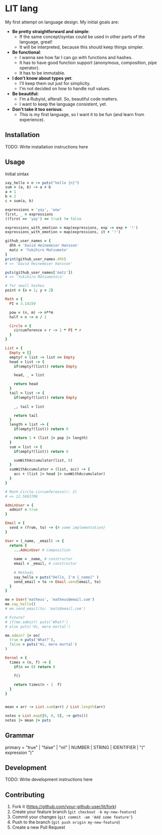 # LIT lang
<!-- The logo will be a flame. Kinda like Elixir's -->

My first attempt on language design. My initial goals are:

- **Be pretty straightforward and simple**:
  - If the same concept/syntax could be used in other parts of the language, great!
  - It will be interpreted, because this should keep things simpler.
- **Be functional**:
  - I wanna see how far I can go with functions and hashes.
  - It has to have good function support (anonymous, composition, pipe operator).
  - It has to be immutable.
- **I don't know about types yet**:
  - I'll keep them out just for simplicity.
  - I'm not decided on how to handle null values.
- **Be beautiful:**
  - I'm a Rubyist, afterall. So, beautiful code matters.
  - I want to keep the language consistent, yet.
- **Don't take it too serious**:
  - This is my first language, so I want it to be fun (and learn from experience).

## Installation

TODO: Write installation instructions here

## Usage

Initial sintax

```rb
say_hello = n -> puts("hello {n}")
sum = (a, b) -> a + b
a = 1
b = 2
c = sum(a, b)

expressions = 'yay', 'wow'
first, _ = expressions
((first == 'yay') == true) != false

expressions_with_emotion = map(expressions, exp -> exp + '!')
expressions_with_emotion = map(expressions, it + '!')

github_user_names = {
  dhh = 'David Heinemeier Hansson'
  matz = 'Yukihiro Matsumoto'
}
print(github_user_names.dhh)
# => 'David Heinemeier Hansson'

puts(github_user_names['matz'])
# => 'Yukihiro Matsumoto\n'

# for small hashes
point = {x = 1; y = 2}

Math = {
  PI = 3.14159

  pow = (n, m) -> n**m
  half = n -> n / 2

  Circle = {
    circumference = r -> 2 * PI * r
  }
}

List = {
  Empty = []
  empty? = list -> list == Empty
  head = list -> {
    if(empty?(list)) return Empty

    head, _ = list

    return head
  }
  tail = list -> {
    if(empty?(list)) return Empty
    
    _, tail = list

    return tail
  }
  length = list -> {
    if(empty?(list)) return 0

    return 1 + (list |> pop |> length)
  }
  sum = list -> {
    if(empty?(list)) return 0

    sumWithAccumulator(list, 0)
  }
  sumWithAccumulator = (list, acc) -> {
    acc + (list |> head |> sumWithAccumulator)
  }
}

# Math.Circle.circumference(r: 2)
# => 12.5663706

AdminUser = {
  admin? = true
}

Email = {
  send = (from, to) -> {# some implementation}
}

User = (_name, _email) -> {
  return {
    ...AdminUser # Composition
  
    name = _name, # constructor
    email = _email, # constructor
  
    # Methods
    say_hello = puts("Hello, I'm {_name}" )
    send_email = to -> Email.send(email, to)
  }
}

me = User('matheus', 'matheus@email.com')
me.say_hello()
# me.send_email(to: 'matz@email.com')

# Future?
# if(me.admin?) puts('What?')
# else puts('Hi, mere mortal')

me.admin? |> on(
  true = puts('What?'),
  false = puts('Hi, mere mortal')
)

Kernel = {
  times = (n, f) -> {
    if(n == 0) return 0

    f()
  
    return times(n - 1  f)
  }
}


mean = arr -> List.sum(arr) / List.length(arr)

notes = List.map([0, 0, 0], -> gets())
notes |> mean |> puts
```

## Grammar
<!-- program     -> declaration* EOF
declaration -> fnDecl | varDecl | statement
fnDecl      -> "fn" function;
varDecl
statement -->

primary = "true" | "false" | "nil" | NUMBER | STRING | IDENTIFIER | "(" expression ")"

## Development

TODO: Write development instructions here

## Contributing

1. Fork it (<https://github.com/your-github-user/lit/fork>)
2. Create your feature branch (`git checkout -b my-new-feature`)
3. Commit your changes (`git commit -am 'Add some feature'`)
4. Push to the branch (`git push origin my-new-feature`)
5. Create a new Pull Request
